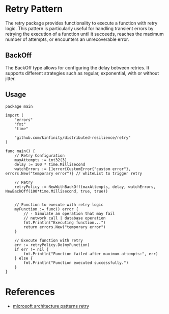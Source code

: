 # Retry Pattern

The retry package provides functionality to execute a function with retry logic. This pattern is particularly useful for handling transient errors by retrying the execution of a function until it succeeds, reaches the maximum number of attempts, or encounters an unrecoverable error.

## BackOff

The BackOff type allows for configuring the delay between retries. It supports different strategies such as regular, exponential, with or without jitter.

## Usage

```
package main

import (
    "errors"
    "fmt"
    "time"

    "github.com/kinfinity/distributed-resilience/retry"
)

func main() {
    // Retry Configuration
    maxAttempts := int32(3)
    delay := 100 * time.Millisecond
    watchErrors := []error{CustomError{"custom error"}, errors.New("temporary error")} // whiteList to trigger retry

    // Retry
    retryPolicy := NewWithBackOff(maxAttempts, delay, watchErrors, NewBackOff(100*time.Millisecond, true, true))


    // Function to execute with retry logic
    myFunction := func() error {
        // - Simulate an operation that may fail
        // network call | database operation
        fmt.Println("Executing function...")
        return errors.New("temporary error")
    }

    // Execute function with retry
    err := retryPolicy.Do(myFunction)
    if err != nil {
        fmt.Println("Function failed after maximum attempts:", err)
    } else {
        fmt.Println("Function executed successfully.")
    }
}
```

# **References**

- [microsoft architecture patterns retry](https://learn.microsoft.com/en-us/azure/architecture/patterns/retry)